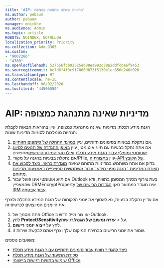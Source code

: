 ```yaml
---
title: 'AIP: מדיניות שאינה מתנהגת כמצופה'
ms.author: pebaum
author: pebaum
manager: mnirkhe
ms.audience: Admin
ms.topic: article
ROBOTS: NOINDEX, NOFOLLOW
localization_priority: Priority
ms.collection: Adm_O365
ms.custom:
- "9002266"
- "4780"
ms.openlocfilehash: 527556fcb02525eb88ea992c38a2ddfcba6f9453
ms.sourcegitcommit: bc7d6f4f3c9f7060d073f5130e1ec856e248d020
ms.translationtype: HT
ms.contentlocale: he-IL
ms.lasthandoff: 06/02/2020
ms.locfileid: "44506559"
---
```

# <a name="aip-policies-not-behaving-as-expected"></a>AIP: מדיניות שאינה מתנהגת כמצופה

הגנת מידע תכלת: מדיניות שאינה מתנהגת כמצופה, עיין בהוראות הבאות לקבלת הנחיות מומלצות לסוגיות מדיניות שונות:

1. אם נתקלת בבעיות בסימונים חזותיים, עיין [במועד ההחלה של סימונים חזותיים](https://docs.microsoft.com/azure/information-protection/configure-policy-markings#when-visual-markings-are-applied).
2. אם אתה נתקל בבעיות עם תיוג אוטומטי, עיין [באופן ההגדרה של תנאים לסיווג אוטומטי ומומלץ עבור הגנת מידע תכלת](https://docs.microsoft.com/azure/information-protection/configure-policy-classification) [ואילו סוגי המידע הרגישים](https://docs.microsoft.com/microsoft-365/compliance/sensitive-information-type-entity-definitions)מחפשים.
3. אם נתקלת בבעיות בהגנה על מקורי/Pfile, עיין [בתצורת ה-API של הקובץ](https://docs.microsoft.com/azure/information-protection/develop/file-api-configuration).
4. בדוק אם אתה משתמש במדיניות מתוחם שאינה [מוגדרת כראוי: כיצד לקבוע את תצורת המדיניות ' הגנה מפני מידע ' עבור משתמשים ספציפיים באמצעות מדיניות מתוחם](https://docs.microsoft.com/azure/information-protection/configure-policy-scope).
5. אם תיוג אוטומטי אינו פועל עבור Outlook בעת צירוף מסמך המסומן בתווית, ודא שהמאפיין DRMEncryptProperty אינו מוגדר כמתואר כאן: [הגדרות הרישום של IRM עבור אבטחה](https://docs.microsoft.com/deployoffice/security/protect-sensitive-messages-and-documents-by-using-irm-in-office#office-2016-irm-registry-key-options).

אם עדיין נתקלת בבעיות, נא לאסוף את יומני הלקוחות של הגנת המידע התכלת ולצרף את היומנים המיוצאים לכרטיס זה.

1. פתח מסמך של Office או צור מייל חדש ב-Outlook.
2. לחץ **Protect/Sensitivity**על  >  **עזרה ומשוב של הגנה**/רגישות.
3. לחץ על **ייצוא יומני רישום**.
4. שמור את יומני הרישום בבחירת המיקום שלך וצרף אותם לבקשת שירות זו.

משאבים נוספים:

- [כיצד להגדיר תווית עבור סימונים חזותיים עבור הגנת מידע תכלת](https://docs.microsoft.com/azure/information-protection/configure-policy-markings)
- [סקירת התיעוד של הגנת מידע תכלת](https://docs.microsoft.com/azure/information-protection/what-is-information-protection)
- [שימוש בתוויות רגישות ביישומי Office](https://docs.microsoft.com/microsoft-365/compliance/sensitivity-labels-office-apps)

